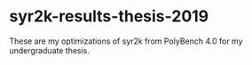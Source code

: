 # syr2k-results-thesis-2019
These are my optimizations of syr2k from PolyBench 4.0 for my undergraduate thesis.
